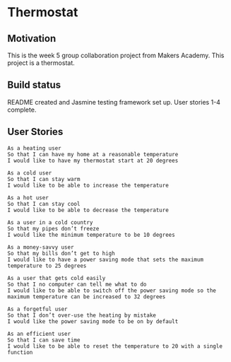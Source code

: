# Thermostat

## Motivation

This is the week 5 group collaboration project from Makers Academy.
This project is a thermostat.

## Build status

README created and Jasmine testing framework set up. User stories 1-4 complete.

## User Stories

```
As a heating user
So that I can have my home at a reasonable temperature
I would like to have my thermostat start at 20 degrees

As a cold user
So that I can stay warm
I would like to be able to increase the temperature

As a hot user
So that I can stay cool
I would like to be able to decrease the temperature

As a user in a cold country
So that my pipes don’t freeze
I would like the minimum temperature to be 10 degrees

As a money-savvy user
So that my bills don’t get to high
I would like to have a power saving mode that sets the maximum temperature to 25 degrees

As a user that gets cold easily
So that I no computer can tell me what to do
I would like to be able to switch off the power saving mode so the maximum temperature can be increased to 32 degrees

As a forgetful user
So that I don’t over-use the heating by mistake
I would like the power saving mode to be on by default

As an efficient user
So that I can save time
I would like to be able to reset the temperature to 20 with a single function
```
